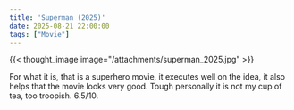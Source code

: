 ```yaml
---
title: 'Superman (2025)'
date: 2025-08-21 22:00:00
tags: ["Movie"]
---
```


{{< thought_image image="/attachments/superman_2025.jpg" >}}

For what it is, that is a superhero movie, it executes well on the idea, it also helps that the movie looks very good. Tough personally it is not my cup of tea, too troopish. 6.5/10.
